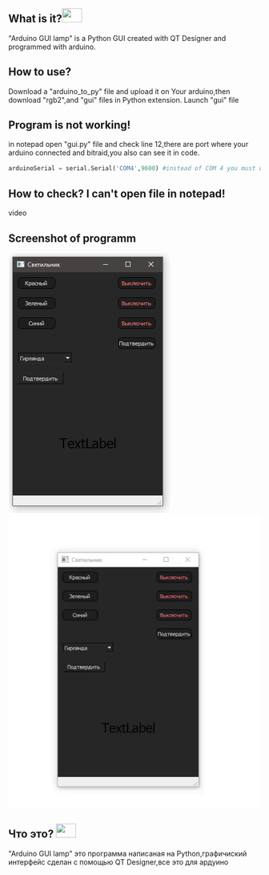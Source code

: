 
## What is it?<img src = "https://upload.wikimedia.org/wikipedia/commons/thumb/5/55/Flag_of_the_United_States_%283-2_aspect_ratio%29.svg/1280px-Flag_of_the_United_States_%283-2_aspect_ratio%29.svg.png" width = "40px" height = "28px"> 
"Arduino GUI lamp" is a Python GUI created with QT Designer and programmed with arduino.

## How to use?
Download a "arduino_to_py" file and upload it on Your arduino,then download "rgb2",and "gui" files in Python extension. Launch "gui" file

## Program is not working!
in notepad open "gui.py" file and check line 12,there are port where your arduino connected and bitraid,you also can see it in code.
```python
arduinoSerial = serial.Serial('COM4',9600) #instead of COM 4 you must write your port

```
## How to check? I can't open file in notepad!
video

## Screenshot of programm
<img src="https://raw.githubusercontent.com/Gafigaf/Images/master/SCREEN.png"></img>
<img src = "https://github.com/Gafigaf/Images/blob/master/gif.gif?raw=true"></img>

## Что это? <img src = "https://www.fingeralphabet.org/wp-content/uploads/2012/04/590px-Flag_of_Russia.jpg" width = "40px" height = "28px">
"Arduino GUI lamp" это программа написаная на Python,графичиский интерфейс сделан с помощью QT Designer,все это для ардуино
